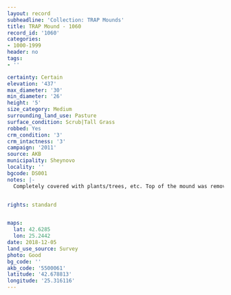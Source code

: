```yaml
---
layout: record
subheadline: 'Collection: TRAP Mounds'
title: TRAP Mound - 1060
record_id: '1060'
categories:
- 1000-1999
header: no
tags:
- ''

certainty: Certain
elevation: '437'
max_diameter: '30'
min_diameter: '26'
height: '5'
size_category: Medium
surrounding_land_use: Pasture
surface_condition: Scrub|Tall Grass
robbed: Yes
crm_condition: '3'
crm_intactness: '3'
campaign: '2011'
source: AKB
municipality: Sheynovo
locality: ''
bgcode: DS001
notes: |-
  Completely covered with plants/trees, etc. Top of the mound was removed by R.'s.


rights: standard


maps:
  lat: 42.6285
  lon: 25.2442
date: 2018-12-05
land_use_source: Survey
photo: Good
bg_code: ''
akb_code: '5500061'
latitude: '42.678813'
longitude: '25.316116'
---
```

